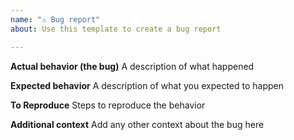 ```yaml
---
name: "⚠️ Bug report"
about: Use this template to create a bug report

---
```


**Actual behavior (the bug)**
A description of what happened

**Expected behavior**
A description of what you expected to happen

**To Reproduce**
Steps to reproduce the behavior

**Additional context**
Add any other context about the bug here
